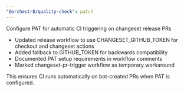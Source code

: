 ```yaml
---
"@orchestr8/quality-check": patch
---
```


Configure PAT for automatic CI triggering on changeset release PRs

- Updated release workflow to use CHANGESET_GITHUB_TOKEN for checkout and changeset actions
- Added fallback to GITHUB_TOKEN for backwards compatibility
- Documented PAT setup requirements in workflow comments
- Marked changeset-pr-trigger workflow as temporary workaround

This ensures CI runs automatically on bot-created PRs when PAT is configured.